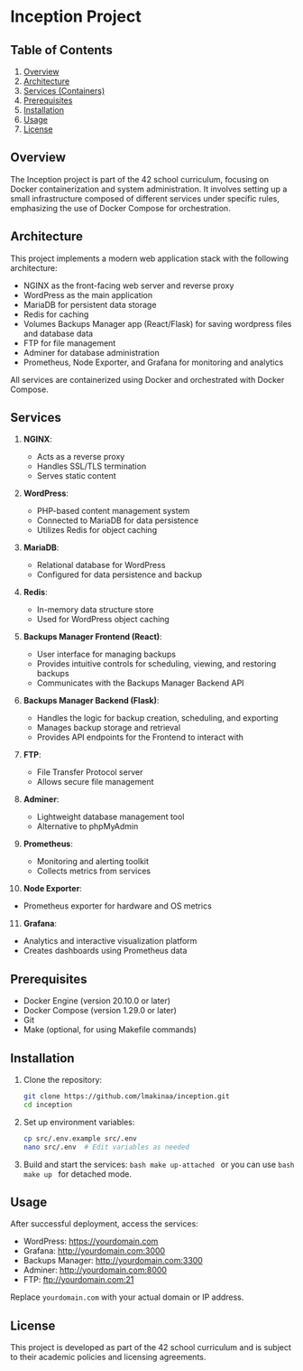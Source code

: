 # Inception Project

## Table of Contents
1. [Overview](#overview)
2. [Architecture](#architecture)
3. [Services (Containers)](#services)
4. [Prerequisites](#prerequisites)
5. [Installation](#installation)
6. [Usage](#usage)
7. [License](#license)

## Overview

The Inception project is part of the 42 school curriculum, focusing on Docker containerization and system administration. It involves setting up a small infrastructure composed of different services under specific rules, emphasizing the use of Docker Compose for orchestration.

## Architecture

This project implements a modern web application stack with the following architecture:

- NGINX as the front-facing web server and reverse proxy
- WordPress as the main application
- MariaDB for persistent data storage
- Redis for caching
- Volumes Backups Manager app (React/Flask) for saving wordpress files and database data
- FTP for file management
- Adminer for database administration
- Prometheus, Node Exporter, and Grafana for monitoring and analytics

All services are containerized using Docker and orchestrated with Docker Compose.

## Services

1. **NGINX**: 
   - Acts as a reverse proxy
   - Handles SSL/TLS termination
   - Serves static content

2. **WordPress**:
   - PHP-based content management system
   - Connected to MariaDB for data persistence
   - Utilizes Redis for object caching

3. **MariaDB**:
   - Relational database for WordPress
   - Configured for data persistence and backup

4. **Redis**:
   - In-memory data structure store
   - Used for WordPress object caching

5. **Backups Manager Frontend (React)**:
   - User interface for managing backups
   - Provides intuitive controls for scheduling, viewing, and restoring backups
   - Communicates with the Backups Manager Backend API

6. **Backups Manager Backend (Flask)**:
   - Handles the logic for backup creation, scheduling, and exporting
   - Manages backup storage and retrieval
   - Provides API endpoints for the Frontend to interact with

7. **FTP**:
   - File Transfer Protocol server
   - Allows secure file management

8. **Adminer**:
   - Lightweight database management tool
   - Alternative to phpMyAdmin

9. **Prometheus**:
   - Monitoring and alerting toolkit
   - Collects metrics from services

10. **Node Exporter**:
   - Prometheus exporter for hardware and OS metrics

11. **Grafana**:
   - Analytics and interactive visualization platform
   - Creates dashboards using Prometheus data

## Prerequisites

- Docker Engine (version 20.10.0 or later)
- Docker Compose (version 1.29.0 or later)
- Git
- Make (optional, for using Makefile commands)

## Installation

1. Clone the repository:
   ```bash
   git clone https://github.com/lmakinaa/inception.git
   cd inception
   ```

2. Set up environment variables:
   ```bash
   cp src/.env.example src/.env
   nano src/.env  # Edit variables as needed
   ```

3. Build and start the services:
   ```bash make up-attached ``` or you can use ```bash make up ``` for detached mode.

## Usage

After successful deployment, access the services:

- WordPress: https://yourdomain.com
- Grafana: http://yourdomain.com:3000
- Backups Manager: http://yourdomain.com:3300
- Adminer: http://yourdomain.com:8000
- FTP: ftp://yourdomain.com:21

Replace `yourdomain.com` with your actual domain or IP address.

## License

This project is developed as part of the 42 school curriculum and is subject to their academic policies and licensing agreements.
